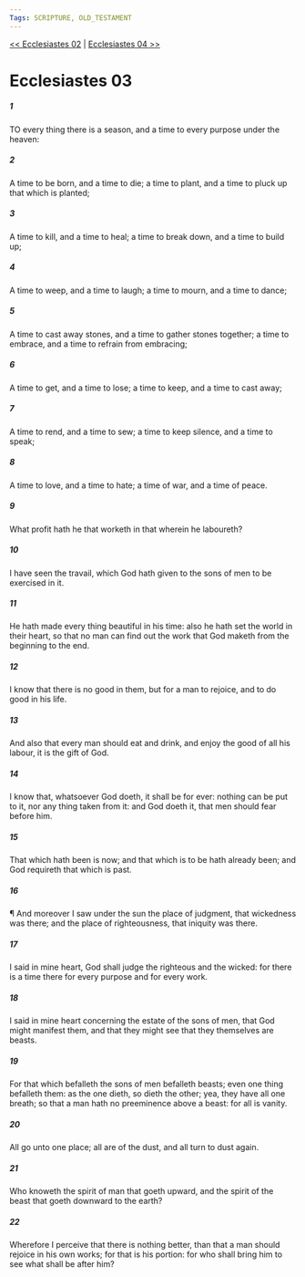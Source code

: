 ```yaml
---
Tags: SCRIPTURE, OLD_TESTAMENT
---
```


[<< Ecclesiastes 02](OLD_TESTAMENT/21_Ecclesiastes/Ecclesiastes_02.md) | [Ecclesiastes 04 >>](OLD_TESTAMENT/21_Ecclesiastes/Ecclesiastes_04.md)

# Ecclesiastes 03

##### 1
 TO every thing there is a season, and a time to every purpose under the heaven:
##### 2
 A time to be born, and a time to die; a time to plant, and a time to pluck up that which is planted;
##### 3
 A time to kill, and a time to heal; a time to break down, and a time to build up;
##### 4
 A time to weep, and a time to laugh; a time to mourn, and a time to dance;
##### 5
 A time to cast away stones, and a time to gather stones together; a time to embrace, and a time to refrain from embracing;
##### 6
 A time to get, and a time to lose; a time to keep, and a time to cast away;
##### 7
 A time to rend, and a time to sew; a time to keep silence, and a time to speak;
##### 8
 A time to love, and a time to hate; a time of war, and a time of peace.
##### 9
 What profit hath he that worketh in that wherein he laboureth?
##### 10
 I have seen the travail, which God hath given to the sons of men to be exercised in it.
##### 11
 He hath made every thing beautiful in his time: also he hath set the world in their heart, so that no man can find out the work that God maketh from the beginning to the end.
##### 12
 I know that there is no good in them, but for a man to rejoice, and to do good in his life.
##### 13
 And also that every man should eat and drink, and enjoy the good of all his labour, it is the gift of God.
##### 14
 I know that, whatsoever God doeth, it shall be for ever: nothing can be put to it, nor any thing taken from it: and God doeth it, that men should fear before him.
##### 15
 That which hath been is now; and that which is to be hath already been; and God requireth that which is past.
##### 16
 ¶ And moreover I saw under the sun the place of judgment, that wickedness was there; and the place of righteousness, that iniquity was there.
##### 17
 I said in mine heart, God shall judge the righteous and the wicked: for there is a time there for every purpose and for every work.
##### 18
 I said in mine heart concerning the estate of the sons of men, that God might manifest them, and that they might see that they themselves are beasts.
##### 19
 For that which befalleth the sons of men befalleth beasts; even one thing befalleth them: as the one dieth, so dieth the other; yea, they have all one breath; so that a man hath no preeminence above a beast: for all is vanity.
##### 20
 All go unto one place; all are of the dust, and all turn to dust again.
##### 21
 Who knoweth the spirit of man that goeth upward, and the spirit of the beast that goeth downward to the earth?
##### 22
 Wherefore I perceive that there is nothing better, than that a man should rejoice in his own works; for that is his portion: for who shall bring him to see what shall be after him?
